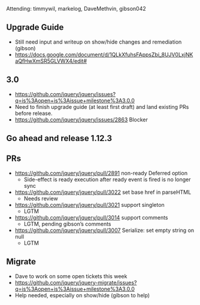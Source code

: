 Attending: timmywil, markelog, DaveMethvin, gibson042

## Upgrade Guide
* Still need input and writeup on show/hide changes and remediation (gibson)
* https://docs.google.com/document/d/1QLkXfuhsFAppsZbi_8UJV0LxjNKaQfHwXmSR5GLVWX4/edit#

## 3.0
* https://github.com/jquery/jquery/issues?q=is%3Aopen+is%3Aissue+milestone%3A3.0.0 
* Need to finish upgrade guide (at least first draft) and land existing PRs before release.
* https://github.com/jquery/jquery/issues/2863 Blocker

## Go ahead and release 1.12.3

## PRs
* https://github.com/jquery/jquery/pull/2891 non-ready Deferred option
  - Side-effect is ready execution after ready event is fired is no longer sync
* https://github.com/jquery/jquery/pull/3022 set base href in parseHTML
  - Needs review
* https://github.com/jquery/jquery/pull/3021 support singleton
  - LGTM
* https://github.com/jquery/jquery/pull/3014 support comments
  - LGTM, pending gibson’s comments
* https://github.com/jquery/jquery/pull/3007 Serialize: set empty string on null
  - LGTM
 
## Migrate
* Dave to work on some open tickets this week
* https://github.com/jquery/jquery-migrate/issues?q=is%3Aopen+is%3Aissue+milestone%3A3.0.0 
* Help needed, especially on show/hide (gibson to help)
